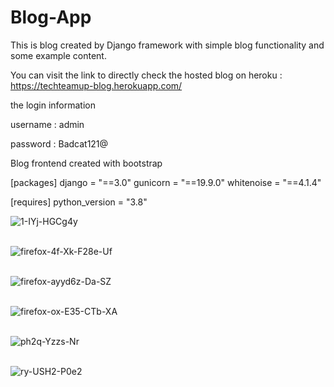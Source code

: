 # Blog-App
This is blog created by Django framework with simple blog functionality and some example content.

You can visit the link to directly check the hosted blog on heroku :
https://techteamup-blog.herokuapp.com/

the login information 

username : admin

password : Badcat121@

Blog frontend created with bootstrap

[packages]
django = "==3.0"
gunicorn = "==19.9.0"
whitenoise = "==4.1.4"

[requires]
python_version = "3.8"


<img src="https://i.postimg.cc/PPgtwbSd/1-IYj-HGCg4y.jpg" alt="1-IYj-HGCg4y"/><br/><br/>

<img src="https://i.postimg.cc/1n3PQv3r/firefox-4f-Xk-F28e-Uf.jpg" alt="firefox-4f-Xk-F28e-Uf"/><br/><br/>

<img src="https://i.postimg.cc/jCCK339s/firefox-ayyd6z-Da-SZ.jpg" alt="firefox-ayyd6z-Da-SZ"/><br/><br/>

<img src="https://i.postimg.cc/DS17dWNL/firefox-ox-E35-CTb-XA.jpg" alt="firefox-ox-E35-CTb-XA"/><br/><br/>

<img src="https://i.postimg.cc/K3K2K4LK/ph2q-Yzzs-Nr.jpg" alt="ph2q-Yzzs-Nr"/><br/><br/>

<img src="https://i.postimg.cc/mzp427cf/ry-USH2-P0e2.jpg" alt="ry-USH2-P0e2"/><br/><br/>

